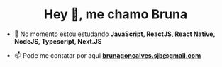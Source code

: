 <h1 align="center">Hey 👋, me chamo Bruna</h1>

- 🌱 No momento estou estudando **JavaScript, ReactJS, React Native, NodeJS, Typescript, Next.JS**

- 📫 Pode me contatar por aqui **brunagoncalves.sjb@gmail.com**
